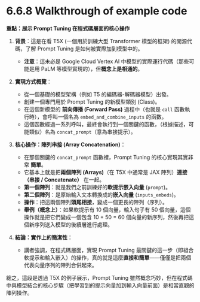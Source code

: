 # 6.6.8 Walkthrough of example code

**重點：展示 Prompt Tuning 在程式碼層面的核心操作**

1. **背景**：這是在看 T5X (一個用於訓練大型 Transformer 模型的框架) 的開源代碼，了解 Prompt Tuning 是如何被實際加到模型中的。
    - **注意**：這未必是 Google Cloud Vertex AI 中模型的實際運行代碼（那些可能是用 PaLM 等模型實現的），但**概念上是相通的**。
	
2. **實現方式概覽**：
    - 從一個基礎的模型架構（例如 T5 的編碼器-解碼器模型）出發。
    - 創建一個專門用於 Prompt Tuning 的新模型類別 (Class)。
    - 在這個新模型的 **前向傳播 (Forward Pass)**  過程中（也就是 `call` 函數執行時），會呼叫一個名為 `embed_and_combine_inputs` 的函數。
    - 這個函數經過一系列呼叫，最終會執行到一個關鍵的函數，（根據描述，可能類似）名為 `concat_prompt`（意為串接提示）。
	
3. **核心操作：陣列串接 (Array Concatenation)**：
    - 在那個關鍵的 `concat_prompt` 函數裡，Prompt Tuning 的核心實現其實非常 **簡單**。
    - 它基本上就是把**兩個陣列 (Arrays)**（在 T5X 中通常是 JAX 陣列）**連接（串接 / Concatenate）** 在一起。
    - **第一個陣列**：就是我們之前訓練好的**軟提示嵌入向量** (`prompt`)。
    - **第二個陣列**：是原始輸入文本轉換成的**嵌入向量** (`inputs_embeds`)。
    - **操作**：把這兩個陣列**頭尾相接**，變成一個更長的陣列（序列）。
    - **舉例（概念上）**：如果軟提示有 10 個向量，輸入句子有 50 個向量，這個操作就是把它們變成一個包含 10 + 50 = 60 個向量的新序列，然後再把這個新序列送入模型的後續層進行處理。
	
4. **結論：實作上的簡潔性**：
    - 講者強調，在程式碼層面，實現 Prompt Tuning 最關鍵的這一步（即組合軟提示和輸入嵌入）的操作，真的就是這麼**直接和簡單**——僅僅是把兩個代表向量序列的陣列合併起來。

總之，這段是透過 T5X 的例子展示，Prompt Tuning 雖然概念巧妙，但在程式碼中與模型結合的核心步驟（把學習到的提示向量加到輸入向量前面）是相當直觀的陣列操作。